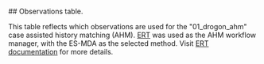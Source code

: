 <br>
## Observations table.

This table reflects which observations are used for the "01_drogon_ahm" case assisted history matching (AHM). [ERT](https://github.com/equinor/ert) was used as the AHM workflow manager, with the ES-MDA as the selected method. Visit [ERT documentation](https://ert.readthedocs.io/en/latest/index.html) for more details.